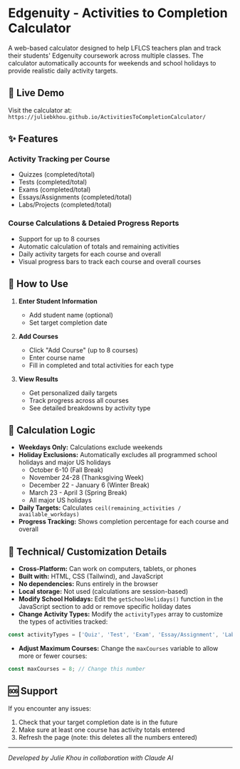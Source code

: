 # Edgenuity - Activities to Completion Calculator
A web-based calculator designed to help LFLCS teachers plan and track their students' Edgenuity coursework across multiple classes. The calculator automatically accounts for weekends and school holidays to provide realistic daily activity targets.

## 🚀 Live Demo

Visit the calculator at: `https://juliebkhou.github.io/ActivitiesToCompletionCalculator/`

## ✨ Features

### Activity Tracking per Course
  - Quizzes (completed/total)
  - Tests (completed/total)
  - Exams (completed/total)
  - Essays/Assignments (completed/total)
  - Labs/Projects (completed/total)

### Course Calculations & Detaied Progress Reports
- Support for up to 8 courses
- Automatic calculation of totals and remaining activities
- Daily activity targets for each course and overall
- Visual progress bars to track each course and overall courses

## 🎯 How to Use

1. **Enter Student Information**
   - Add student name (optional)
   - Set target completion date

2. **Add Courses**
   - Click "Add Course" (up to 8 courses)
   - Enter course name
   - Fill in completed and total activities for each type

3. **View Results**
   - Get personalized daily targets
   - Track progress across all courses
   - See detailed breakdowns by activity type

## 🧮 Calculation Logic

- **Weekdays Only:** Calculations exclude weekends
- **Holiday Exclusions:** Automatically excludes all programmed school holidays and major US holidays
  - October 6-10 (Fall Break)
  - November 24-28 (Thanksgiving Week)
  - December 22 - January 6 (Winter Break)
  - March 23 - April 3 (Spring Break)
  - All major US holidays
- **Daily Targets:** Calculates `ceil(remaining_activities / available_workdays)`
- **Progress Tracking:** Shows completion percentage for each course and overall

## 🔧 Technical/ Customization Details

- **Cross-Platform:** Can work on computers, tablets, or phones
- **Built with:** HTML, CSS (Tailwind), and JavaScript
- **No dependencies:** Runs entirely in the browser
- **Local storage:** Not used (calculations are session-based)
- **Modify School Holidays:** Edit the `getSchoolHolidays()` function in the JavaScript section to add or remove specific holiday dates
- **Change Activity Types:** Modify the `activityTypes` array to customize the types of activities tracked:
```javascript
const activityTypes = ['Quiz', 'Test', 'Exam', 'Essay/Assignment', 'Lab/Project'];
```
- **Adjust Maximum Courses:** Change the `maxCourses` variable to allow more or fewer courses:
```javascript
const maxCourses = 8; // Change this number
```

## 🆘 Support

If you encounter any issues:

1. Check that your target completion date is in the future
2. Make sure at least one course has activity totals entered
3. Refresh the page (note: this deletes all the numbers entered)

---

*Developed by Julie Khou in collaboration with Claude AI*
